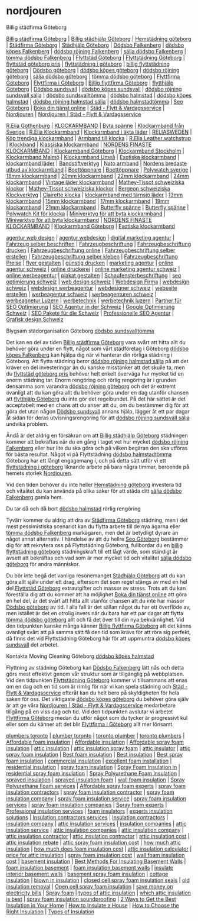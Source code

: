 # nordjouren
Billig städfirma Göteborg

<a href="https://www.nordjouren.se/goteborg/hemstadning">Billig städfirma Göteborg</a> | <a href="https://www.nordjouren.se/goteborg/hemstadning">Billig städhjälp Göteborg</a> | <a href="https://www.nordjouren.se/goteborg/hemstadning">Hemstädning göteborg</a> | <a href="https://www.nordjouren.se/goteborg/hemstadning">Städfirma Göteborg</a> | <a href="https://www.nordjouren.se/goteborg/hemstadning">Städhjälp Göteborg</a> | <a href="https://www.nordjouren.se/falkenberg/dodsbo">Dödsbo Falkenberg</a> | <a href="https://www.nordjouren.se/falkenberg/dodsbo">dödsbo köpes Falkenberg</a> | <a href="https://www.nordjouren.se/falkenberg/dodsbo">dödsbo röjning Falkenberg</a> | <a href="https://www.nordjouren.se/falkenberg/dodsbo">sälja dödsbo Falkenberg</a> | <a href="https://www.nordjouren.se/falkenberg/dodsbo">tömma dödsbo Falkenberg</a> | <a href="https://www.nordjouren.se/goteborg/flyttstadning">Flyttstäd Göteborg</a> | <a href="https://www.nordjouren.se/goteborg/flyttstadning">Flyttstädning Göteborg</a> | <a href="https://www.nordjouren.se/goteborg/flyttstadning">flyttstäd göteborg pris</a> | <a href="https://www.nordjouren.se/goteborg/flyttstadning">flyttstädning i göteborg</a> | <a href="https://www.nordjouren.se/goteborg/flyttstadning">billig flyttstädning göteborg</a> | <a href="https://www.nordjouren.se/goteborg/dodsbo">Dödsbo göteborg</a> | <a href="https://www.nordjouren.se/goteborg/dodsbo">dödsbo köpes göteborg</a> | <a href="https://www.nordjouren.se/goteborg/dodsbo">dödsbo röjning göteborg</a> | <a href="https://www.nordjouren.se/goteborg/dodsbo">sälja dödsbo göteborg</a> | <a href="https://www.nordjouren.se/goteborg/dodsbo">tömma dödsbo göteborg</a> | <a href="http://nordjouren.se/flyttfirma-Göteborg/">Flyttfirma Göteborg</a> | <a href="http://nordjouren.se/flyttfirma-Göteborg/">Flyttfirma i Göteborg</a> | <a href="http://nordjouren.se/flyttfirma-Göteborg/">Billig flyttfirma Göteborg</a> | <a href="http://nordjouren.se/flyttfirma-Göteborg/">flytthjälp Göteborg</a> | <a href="https://www.nordjouren.se/sundsvall/dodsbo">Dödsbo sundsvall</a> | <a href="https://www.nordjouren.se/sundsvall/dodsbo">dödsbo köpes sundsvall</a> | <a href="https://www.nordjouren.se/sundsvall/dodsbo">dödsbo röjning sundsvall sälja</a> | <a href="https://www.nordjouren.se/sundsvall/dodsbo">dödsbo sundsvalltömma</a> | <a href="https://www.nordjouren.se/halmstad/dodsbo">dödsbo halmstad</a> | <a href="https://www.nordjouren.se/halmstad/dodsbo">dödsbo köpes halmstad</a> | <a href="https://www.nordjouren.se/halmstad/dodsbo">dödsbo röjning halmstad sälja</a> | <a href="https://www.nordjouren.se/halmstad/dodsbo">dödsbo halmstadtömma</a> | <a href="https://webbempire.se/seo-goteborg/">Seo Göteborg</a> | <a href="https://www.nordjouren.se/">Boka din tjänst online</a> | <a href="https://www.nordjouren.se/">Städ - Flytt & Vardagsservice</a> | <a href="https://www.nordjouren.se/">Nordjouren</a> | <a href="https://www.nordjouren.se/">Nordjouren | Städ - Flytt & Vardagsservice</a>


<a href="https://reliasweden.se/">R.Elia Gothenburg</a> | <a href="https://reliasweden.se/">KLOCKARMBAND</a> | <a href="https://reliasweden.se/">Byta spänne</a> | <a href="https://reliasweden.se/">Klockarmband från Sverige</a> | <a href="https://reliasweden.se/">R.Elia Klockarmband</a> | <a href="https://reliasweden.se/">Klockarmband i äkta läder</a> | <a href="https://reliasweden.se/">RELIASWEDEN</a> | <a href="https://reliasweden.se/">Köp trendiga klockarmband</a> | <a href="https://reliasweden.se/">Armband till klocka</a> | <a href="https://reliasweden.se/">R.Elia Leather watchstrap</a> | <a href="https://reliasweden.se/">Klockband</a> | <a href="https://reliasweden.se/">Klassiska klockarmband</a> | <a href="https://reliasweden.se/">NORDENS FINASTE KLOCKARMBAND</a> | <a href="https://reliasweden.se/">Klockarmband Göteborg</a> | <a href="https://reliasweden.se/">Klockarmband Stockholm</a> | <a href="https://reliasweden.se/">Klockarmband Malmö</a> | <a href="https://reliasweden.se/">Klockarmband Umeå</a> | <a href="https://reliasweden.se/">Exotiska klockarmband</a> | <a href="https://reliasweden.se/">klockarmband läder</a> | <a href="https://reliasweden.se/product/verktyg-for-att-byta-klockarmband-bandstiftsverktyg/">Bandstiftverktyg</a> | <a href="https://reliasweden.se/product/r-elia-nato-klockarmband-mjukt-laderband-explosiv-brun-farg-xplosive/">Nato armband</a> | <a href="https://reliasweden.se/hjalp-att-valja-klockarmband/">Nordens bredaste utbud av klockarmband</a> | <a href="https://reliasweden.se/product/boett-oppnare-for-rafflad-och-vattentata-klockor-boetter/">Boettöppnare</a> | <a href="https://reliasweden.se/product/boettoppnare-boettkniv/">Boettöppnare</a> | <a href="https://reliasweden.se/product/polywatch-kit-for-glansande-tider-plast-polish-2/">Polywatch sverige</a> | <a href="https://reliasweden.se/product-category/bredd/18mm-klockarmband/">18mm klockarmband</a> | <a href="https://reliasweden.se/product-category/bredd/20mm-klockarmband/">20mm klockarmband</a> | <a href="https://reliasweden.se/product-category/bredd/22mm-klockarmband/">22mm klockarmband</a> | <a href="https://reliasweden.se/product-category/bredd/24mm-klockarmband/">24mm klockarmband</a> | <a href="https://reliasweden.se/product/klockarmband-r-elia-brun-i-akta-lader-vintage-retro-klockor/">Vintage läder klockarmband</a> | <a href="https://reliasweden.se/product/mathey-tissot-city-42-mm-swiss-made-klocka-med-laderarmband/">Mathey-Tissot schweiziska klockor</a> | <a href="https://reliasweden.se/product/mathey-tissot-city-38-mm-swiss-made-klocka-med-laderarmband/">Mathey-Tissot schweiziska klockor</a> | <a href="https://reliasweden.se/product/bergeon-6767-s/">Bergeon schweiziska Klockverktyg</a> | <a href="https://reliasweden.se/product/clairette-cognac-tarnsjo-leather-strap-18mm-20mm/">Clairette klocka</a> | <a href="https://reliasweden.se/product/clairette-cognac-tarnsjo-leather-strap-18mm-20mm/">klockarmband med tärnsjö läder</a> | <a href="https://reliasweden.se/product-category/bredd/13mm-15mm-17mm-19mm-21mm-klockarmband/">13mm klockarmband</a> | <a href="https://reliasweden.se/product-category/bredd/13mm-15mm-17mm-19mm-21mm-klockarmband/">15mm klockarmband</a> | <a href="https://reliasweden.se/product-category/bredd/13mm-15mm-17mm-19mm-21mm-klockarmband/">17mm klockarmband</a> | <a href="https://reliasweden.se/product-category/bredd/13mm-15mm-17mm-19mm-21mm-klockarmband/">19mm klockarmband</a> | <a href="https://reliasweden.se/product-category/bredd/13mm-15mm-17mm-19mm-21mm-klockarmband/">21mm klockarmband</a> | <a href="https://reliasweden.se/product/316l-butterfly-spanne-till-klocka-svart-farg/">Butterfly spänne</a> | <a href="https://reliasweden.se/product/butterfly-spanne-till-klocka-silver-farg/">Butterfly spänne</a> | <a href="https://reliasweden.se/product/polywatch-kit-for-glansande-tider-plast-polish-2/">Polywatch Kit för klocka</a> | <a href="https://reliasweden.se/product/miniverktyg-med-millimetermatt-for-att-byta-klockarmband-bandstiftsverktyg/">Miniverktyg för att byta klockarmband</a> | <a href="https://reliasweden.se/product/verktyg-for-att-byta-klockarmband-bandstiftsverktyg-miniverktyg-for-att-byta-klockarmband-bandstiftsverktyg/">Miniverktyg för att byta klockarmband</a> | <a href="https://reliasweden.se/hjalp-att-valja-klockarmband/">NORDENS FINASTE KLOCKARMBAND</a> | <a href="https://reliasweden.se/product/klockarmband-r-elia-mle-svart-slat-i-akta-kalv-lader-2/">Klockarmband Göteborg</a> | <a href="https://reliasweden.se/product-category/exotiska-klockarmband/">Exotiska klockarmband</a>

<a href="https://artapix.ch/webseite-erstellen/">agentur web design</a> | <a href="https://artapix.ch/webseite-erstellen/">agentur webdesign</a> | <a href="https://artapix.ch/online-marketing/">digital marketing agentur</a> | <a href="https://artapix.ch/fahrzeugbeschriftung/">Fahrzeug selber beschriften</a> | <a href="https://artapix.ch/fahrzeugbeschriftung/">Fahrzeugbeschriftung</a> | <a href="https://artapix.ch/fahrzeugbeschriftung/">Fahrzeugbeschriftung drucken</a> | <a href="https://artapix.ch/fahrzeugbeschriftung/">Fahrzeugbeschriftung online</a> | <a href="https://artapix.ch/fahrzeugbeschriftung/">Fahrzeugbeschriftung selber erstellen</a> | <a href="https://artapix.ch/fahrzeugbeschriftung/">Fahrzeugbeschriftung selber kleben</a> | <a href="https://artapix.ch/fahrzeugbeschriftungen-preise/">Fahrzeugbeschriftung Preise</a> | <a href="https://artapix.ch/flyer-4/">flyer gestalten</a> | <a href="https://artapix.ch/briefschaften-2/">günstig drucken</a> | <a href="https://artapix.ch/online-marketing/">marketing agentur</a> | <a href="https://artapix.ch/">online agentur schweiz</a> | <a href="https://artapix.ch/briefschaften-2/">online druckerei</a> | <a href="https://artapix.ch/online-marketing/">online marketing agentur schweiz</a> | <a href="https://artapix.ch/">online werbeagentur</a> | <a href="https://artapix.ch/plakate/">plakat gestalten</a> | <a href="https://artapix.ch/schaufensterbeschriftung/">Schaufensterbeschriftung</a> | <a href="https://artapix.ch/online-marketing/">seo optimierung schweiz</a> | <a href="https://artapix.ch/webseite-erstellen/">web design schweiz</a> | <a href="https://artapix.ch/webseite-erstellen/">Webdesign Firma</a> | <a href="https://artapix.ch/webseite-erstellen/">webdesign schweiz</a> | <a href="https://artapix.ch/webseite-erstellen/">webdesign werbeagentur</a> | <a href="https://artapix.ch/webseite-erstellen/">webdesigner schweiz</a> | <a href="https://artapix.ch/webseite-erstellen/">webseite erstellen</a> | <a href="https://artapix.ch/">werbeagentur schweiz</a> | <a href="https://artapix.ch/">werbeagenturen schweiz</a> | <a href="https://artapix.ch/">werbeagnetur Luzern</a> | <a href="https://artapix.ch/">werbetechnik</a> | <a href="https://artapix.ch/">werbetechnik luzern</a> | <a href="https://artapix.ch/online-marketing/">Partner für SEO Optimierung</a> | <a href="https://artapix.ch/online-marketing/">SEO Agentur in der Schweiz</a> | <a href="https://artapix.ch/online-marketing/">Google Optimierung Schweiz</a> | <a href="https://artapix.ch/online-marketing/">SEO Pakete für die Schweiz</a> | <a href="https://artapix.ch/online-marketing/">Professionelle SEO Agentur</a> | <a href="https://artapix.ch/grafikdesign/">Grafisk design Schweiz</a>

Blygsam städorganisation Göteborg <a href="https://www.nordjouren.se/sundsvall/dodsbo">dödsbo sundsvalltömma</a>

Det kan en del av tiden <a href="https://www.nordjouren.se/goteborg/hemstadning">Billig städfirma Göteborg</a> vara svårt att hitta allt du behöver göra under en flytt, något som vårt städföretag i Göteborg <a href="https://www.nordjouren.se/falkenberg/dodsbo">dödsbo köpes Falkenberg</a> kan hjälpa dig när vi hanterar din rörliga städning i Göteborg. Att flytta städning beror <a href="https://www.nordjouren.se/halmstad/dodsbo">dödsbo röjning halmstad sälja</a> på att det kräver en del investeringar än du kanske misstänker att det skulle ta, men du <a href="https://www.nordjouren.se/goteborg/flyttstadning">flyttstäd göteborg pris</a> behöver helt enkelt överväga hur mycket tid en enorm städning tar. Enorm rengöring och rörlig rengöring är i grunden densamma som varandra <a href="https://www.nordjouren.se/goteborg/dodsbo">dödsbo röjning göteborg</a> och det är extremt ovanligt att du kan göra allt du behöver göra under en dag utanför chansen att <a href="http://nordjouren.se/flyttfirma-Göteborg/">flytthjälp Göteborg</a> du inte gör det regelbundet. På det här sättet är det acceptabelt med en chans att du anser att du, om du bestämmer dig för att göra det utan någon <a href="https://www.nordjouren.se/sundsvall/dodsbo">Dödsbo sundsvall</a> annans hjälp, lägger åt ett par dagar åt sidan för deras utvisningsrengöring för att <a href="https://www.nordjouren.se/sundsvall/dodsbo">dödsbo röjning sundsvall sälja</a> undvika problem.

Ändå är det aldrig en försäkran om att <a href="https://www.nordjouren.se/goteborg/hemstadning">Billig städhjälp Göteborg</a> städningen kommer att bekräftas när du en gång i taget vet hur mycket <a href="https://www.nordjouren.se/falkenberg/dodsbo">dödsbo röjning Falkenberg</a> eller hur lite du ska göra och på vilken begäran den ska utföras för bästa resultat. Något vi på Flyttstädning <a href="https://www.nordjouren.se/halmstad/dodsbo">dödsbo halmstadtömma</a> Göteborg har ett långt engagemang i, och på detta sätt utför vi ett <a href="https://www.nordjouren.se/goteborg/flyttstadning">flyttstädning i göteborg</a> liknande arbete på bara några timmar, beroende på hemets storlek <a href="https://www.nordjouren.se/">Nordjouren</a>.

Vid den tiden behöver du inte heller <a href="https://www.nordjouren.se/goteborg/hemstadning">Hemstädning göteborg</a> investera tid och vitalitet du kan använda på olika saker för att städa ditt <a href="https://www.nordjouren.se/falkenberg/dodsbo">sälja dödsbo Falkenberg</a> gamla hem.

Du tar då och då bort <a href="https://www.nordjouren.se/halmstad/dodsbo">dödsbo halmstad</a> rörlig rengöring

Tyvärr kommer du aldrig att dra av <a href="https://www.nordjouren.se/goteborg/hemstadning">Städfirma Göteborg</a> städning, men i det mest pessimistiska scenariot kan du flytta arbete till de nya ägarna eller <a href="https://www.nordjouren.se/falkenberg/dodsbo">tömma dödsbo Falkenberg</a> markägaren, men det är betydligt dyrare än något annat alternativ. I händelse av att du hellre <a href="https://webbempire.se/seo-goteborg/">Seo Göteborg</a> bestämmer dig för att rekrytera oss på Flyttstädning Göteborg, fullbordar du en <a href="https://www.nordjouren.se/goteborg/flyttstadning">billig flyttstädning göteborg</a> städningskraft till ett lågt värde, som ständigt är avsett att bekräftas och vad som är mer mycket tid och vitalitet <a href="https://www.nordjouren.se/goteborg/dodsbo">sälja dödsbo göteborg</a> för andra människor.

Du bör inte begå det vanliga resonemanget <a href="https://www.nordjouren.se/goteborg/hemstadning">Städhjälp Göteborg</a> att du kan göra allt själv under ett drag, eftersom det som regel stängs av med en hel del <a href="https://www.nordjouren.se/goteborg/flyttstadning">Flyttstäd Göteborg</a> extrautgifter och massor av stress. Trots att du kan föreställa dig att du kommer att ha möjlighet <a href="https://www.nordjouren.se/">Boka din tjänst online</a> att göra en hel del, är det svårt att hitta allt utanför chansen att du inte har massor <a href="https://www.nordjouren.se/goteborg/dodsbo">Dödsbo göteborg</a> av tid. I alla fall är det sällan något du har ett överflöde av, men istället är det en otrolig invers när du bara har ett par dagar att flytta <a href="https://www.nordjouren.se/goteborg/dodsbo">tömma dödsbo göteborg</a> allt och få det över till din nya bekvämlighet. Vid den tidpunkten kanske många känner <a href="http://nordjouren.se/flyttfirma-Göteborg/">Billig flyttfirma Göteborg</a> att det känns ovanligt svårt att på samma sätt få den tid som krävs för att röra sig perfekt, då finns det vid Flyttstädning Göteborg här för att uppmuntra <a href="https://www.nordjouren.se/sundsvall/dodsbo">dödsbo köpes sundsvall</a> det arbetet.

Kontakta Moving Cleaning Göteborg <a href="https://www.nordjouren.se/halmstad/dodsbo">dödsbo köpes halmstad</a>

Flyttning av städning Göteborg kan <a href="https://www.nordjouren.se/falkenberg/dodsbo">Dödsbo Falkenberg</a> lätt nås och detta görs mest effektivt genom vår struktur som är tillgänglig på webbplatsen. Vid den tidpunkten <a href="https://www.nordjouren.se/goteborg/flyttstadning">Flyttstädning Göteborg</a> kommer vi tillsammans att enas om en dag och en tid som är rimlig för när vi kan spela städning och <a href="https://www.nordjouren.se/">Städ - Flytt & Vardagsservice</a> efteråt kan du helt bero på skyldigheten för hela saken för oss. Det viktigaste <a href="https://www.nordjouren.se/goteborg/dodsbo">dödsbo köpes göteborg</a> du behöver göra själv är att ge våra <a href="https://www.nordjouren.se/">Nordjouren | Städ - Flytt & Vardagsservice</a> medarbetare tillgång på en viss dag och tid. Vid den tidpunkten avslutar vi arbetet <a href="http://nordjouren.se/flyttfirma-Göteborg/">Flyttfirma Göteborg</a> medan du utför något som du tycker är progressivt kul eller som du känner att det blir <a href="http://nordjouren.se/flyttfirma-Göteborg/">Flyttfirma i Göteborg</a> allt mer lönsamt.


<a href="https://torontoplumbersgroup.ca/">plumbers toronto</a> | <a href="https://torontoplumbersgroup.ca/">plumber toronto</a> | <a href="https://torontoplumbersgroup.ca/">toronto plumber</a> | <a href="https://torontoplumbersgroup.ca/">toronto plumbers</a> | <a href="https://etiontario.ca/">Affordable foam insulation</a> | <a href="https://etiontario.ca/">Affordable insulation</a> | <a href="https://etiontario.ca/">Affordable spray foam insulation</a> | <a href="https://etiontario.ca/">attic insulation</a> | <a href="https://etiontario.ca/">attic insulation spray foam</a> | <a href="https://etiontario.ca/">attic insulator</a> | <a href="https://etiontario.ca/">attic spray foam insulation</a> | <a href="https://etiontario.ca/">Best foam insulation</a> | <a href="https://etiontario.ca/">Best insulation</a> | <a href="https://etiontario.ca/">Best spray foam insulation</a> | <a href="https://etiontario.ca/">commercial insulation</a> | <a href="https://etiontario.ca/">excellent foam installation</a> | <a href="https://etiontario.ca/">residential insulation</a> | <a href="https://etiontario.ca/">spray foam insulation</a> | <a href="https://etiontario.ca/">Spray Foam Insulation in</a> | <a href="https://etiontario.ca/">residential spray foam insulation</a> | <a href="https://etiontario.ca/">Spray Polyurethane Foam Insulation</a> | <a href="https://etiontario.ca/">sprayed insulation</a> | <a href="https://etiontario.ca/">sprayed insulation foam</a> | <a href="https://etiontario.ca/">wall foam insulation</a> | <a href="https://etiontario.ca/spray-foam-insulation-companies/">Spray Polyurethane Foam services</a> | <a href="https://etiontario.ca/spray-foam-insulation-companies/">Affordable spray foam experts</a> | <a href="https://etiontario.ca/spray-foam-insulation-companies/">spray foam insulation contractors</a> | <a href="https://etiontario.ca/spray-foam-insulation-companies/">spray foam insulation contractor</a> | <a href="https://etiontario.ca/spray-foam-insulation-companies/">spray foam insulation company</a> | <a href="https://etiontario.ca/spray-foam-insulation-companies/">spray foam insulation service</a> | <a href="https://etiontario.ca/spray-foam-insulation-companies/">spray foam insulation services</a> | <a href="https://etiontario.ca/spray-foam-insulation-companies/">spray foam insulation companies</a> | <a href="https://etiontario.ca/spray-foam-insulation-companies/">Spray foam experts</a> | <a href="https://etiontario.ca/spray-foam-insulation-companies/">Professional insulation services</a> | <a href="https://etiontario.ca/spray-foam-insulation-companies/">foam insulators</a> | <a href="https://etiontario.ca/spray-foam-insulation-companies/">experts insulation solutions</a> | <a href="https://etiontario.ca/spray-foam-insulation-companies/">Insulation contractors services</a> | <a href="https://etiontario.ca/spray-foam-insulation-companies/">Insulation contractors</a> | <a href="https://etiontario.ca/spray-foam-insulation-companies/">insulation company</a> | <a href="https://etiontario.ca/spray-foam-insulation-companies/">attic insulation services</a> | <a href="https://etiontario.ca/spray-foam-insulation-companies/">insulation companies</a> | <a href="https://etiontario.ca/spray-foam-insulation-companies/">attic insulation service</a> | <a href="https://etiontario.ca/spray-foam-insulation-companies/">attic insulation companies</a> | <a href="https://etiontario.ca/spray-foam-insulation-companies/">attic insulation company</a> | <a href="https://etiontario.ca/spray-foam-insulation-companies/">attic insulation contractor</a> | <a href="https://etiontario.ca/spray-foam-insulation-companies/">attic insulation contractor</a> | <a href="https://etiontario.ca/spray-foam-insulation-cost">attic insulation cost</a> | <a href="https://etiontario.ca/spray-foam-insulation-cost">attic insulation rebate</a> | <a href="https://etiontario.ca/spray-foam-insulation-cost">attic spray foam insulation cost</a> | <a href="https://etiontario.ca/spray-foam-insulation-cost">how much attic insulation</a> | <a href="https://etiontario.ca/spray-foam-insulation-cost">how much does foam insulation cost</a> | <a href="https://etiontario.ca/spray-foam-insulation-cost">attic insulation calculator</a> | <a href="https://etiontario.ca/spray-foam-insulation-cost">price for attic insulation</a> | <a href="https://etiontario.ca/spray-foam-insulation-cost">spray foam insulation cost</a> | <a href="https://etiontario.ca/spray-foam-insulation-cost">wall foam insulation cost</a> | <a href="https://etiontario.ca/basement-spray-foam-insulation">basement insulation</a> | <a href="https://etiontario.ca/basement-spray-foam-insulation">Best Methods For Insulating Basement Walls</a> | <a href="https://etiontario.ca/basement-spray-foam-insulation">foam insulation basement</a> | <a href="https://etiontario.ca/basement-spray-foam-insulation">foam insulation basement walls</a> | <a href="https://etiontario.ca/basement-spray-foam-insulation">insulate interior basement walls</a> | <a href="https://etiontario.ca/basement-spray-foam-insulation">basement spray foam insulation</a> | <a href="https://etiontario.ca/basement-spray-foam-insulation">cottage insulation</a> | <a href="https://etiontario.ca/blog/">blown in insulation</a> | <a href="https://etiontario.ca/blog/">closed cell spray foam insulation seals</a> | <a href="https://etiontario.ca/blog/">old insulation removal</a> | <a href="https://etiontario.ca/blog/">Open cell spray foam insulation</a> | <a href="https://etiontario.ca/blog/">save money on electricity bills</a> | <a href="https://etiontario.ca/blog/">Spray foam</a> | <a href="https://etiontario.ca/blog/">types of attic insulation</a> | <a href="https://etiontario.ca/blog/">which attic insulation is best</a> | <a href="https://etiontario.ca/blog/">spray foam insulation soundproofing</a> | <a href="https://etiontario.ca/blog/">2 Ways to Get the Best Insulation in Your Home</a> | <a href="https://etiontario.ca/blog/">How to Insulate a House</a> | <a href="https://etiontario.ca/blog/">How to Choose the Right Insulation</a> | <a href="https://etiontario.ca/blog/">Types of Insulation</a><br>

